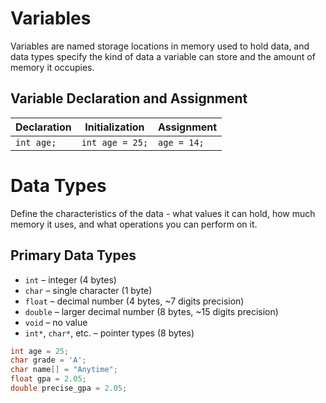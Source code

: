 # Variables

Variables are named storage locations in memory used to hold data, and data types specify the kind of data a variable can store and the amount of memory it occupies.


## Variable Declaration and Assignment
| Declaration | Initialization | Assignment |
|-------------|----------------|------------|
| `int age;`  | `int age = 25;` | `age = 14;` |

# Data Types

Define the characteristics of the data - what values it can hold, how much memory it uses, and what operations you can perform on it.

## Primary Data Types
- `int` – integer (4 bytes)
- `char` – single character (1 byte)
- `float` – decimal number (4 bytes, ~7 digits precision)
- `double` – larger decimal number (8 bytes, ~15 digits precision)
- `void` – no value
- `int*`, `char*`, etc. – pointer types (8 bytes)

```c
int age = 25;
char grade = 'A';
char name[] = "Anytime";
float gpa = 2.05;
double precise_gpa = 2.05;